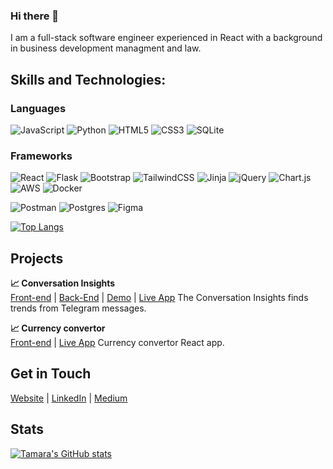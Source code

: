 ### Hi there 👋
I am a full-stack software engineer experienced in React  with a background in business development managment and law. 

## Skills and Technologies:
### Languages 
![JavaScript](https://img.shields.io/badge/javascript-%23323330.svg?style=for-the-badge&logo=javascript&logoColor=%23F7DF1E) ![Python](https://img.shields.io/badge/python-3670A0?style=for-the-badge&logo=python&logoColor=ffdd54) ![HTML5](https://img.shields.io/badge/html5-%23E34F26.svg?style=for-the-badge&logo=html5&logoColor=white) ![CSS3](https://img.shields.io/badge/css3-%231572B6.svg?style=for-the-badge&logo=css3&logoColor=white) ![SQLite](https://img.shields.io/badge/sqlite-%2307405e.svg?style=for-the-badge&logo=sqlite&logoColor=white)

### Frameworks
![React](https://img.shields.io/badge/react-%2320232a.svg?style=for-the-badge&logo=react&logoColor=%2361DAFB) ![Flask](https://img.shields.io/badge/flask-%23000.svg?style=for-the-badge&logo=flask&logoColor=white)
![Bootstrap](https://img.shields.io/badge/bootstrap-%23563D7C.svg?style=for-the-badge&logo=bootstrap&logoColor=white) 
![TailwindCSS](https://img.shields.io/badge/tailwindcss-%2338B2AC.svg?style=for-the-badge&logo=tailwind-css&logoColor=white)
![Jinja](https://img.shields.io/badge/jinja-white.svg?style=for-the-badge&logo=jinja&logoColor=black)
![jQuery](https://img.shields.io/badge/jquery-%230769AD.svg?style=for-the-badge&logo=jquery&logoColor=white)
![Chart.js](https://img.shields.io/badge/chart.js-F5788D.svg?style=for-the-badge&logo=chart.js&logoColor=white)
![AWS](https://img.shields.io/badge/AWS-%23FF9900.svg?style=for-the-badge&logo=amazon-aws&logoColor=white)
![Docker](https://img.shields.io/badge/docker-%230db7ed.svg?style=for-the-badge&logo=docker&logoColor=white)


![Postman](https://img.shields.io/badge/Postman-FF6C37?style=for-the-badge&logo=postman&logoColor=white)
![Postgres](https://img.shields.io/badge/postgres-%23316192.svg?style=for-the-badge&logo=postgresql&logoColor=white)
![Figma](https://img.shields.io/badge/figma-%23F24E1E.svg?style=for-the-badge&logo=figma&logoColor=white)
  
[![Top Langs](https://github-readme-stats.vercel.app/api/top-langs/?username=aramattamara&layout=compact&langs_count=10&theme=tokyonight&count_private=true&show_icons=true)](https://github.com/anuraghazra/github-readme-stats)

<!-- [![Anurag's GitHub stats](https://github-readme-stats.vercel.app/api?username=aramattamara&show_icons=true&theme=tokyonight&count_private=true)](https://github.com/anuraghazra/github-readme-stats) -->

## Projects
**📈 Conversation Insights**    
[Front-end](https://github.com/aramattamara/Conversation-Insights) | [Back-End](https://github.com/aramattamara/Conversation-Insights/blob/main/api_calls.py) | [Demo](https://www.youtube.com/watch?feature=player_embedded&v=rgt0_Jm-muE) | [Live App]()
The Conversation Insights finds trends from Telegram messages.

**📈 Currency convertor**    
[Front-end](https://github.com/aramattamara/currency_convertor) | [Live App](https://aramattamara.github.io/currency_convertor/)
Currency convertor React app.

## Get in Touch
[Website](https://aramattamara.com/) | [LinkedIn](https://www.linkedin.com/in/aramattamara/) | [Medium](https://medium.com/@aramattamara)

## Stats

[![Tamara's GitHub stats](https://github-readme-stats.vercel.app/api?username=aramattamara)](https://github.com/isphinxs/github-readme-stats)

